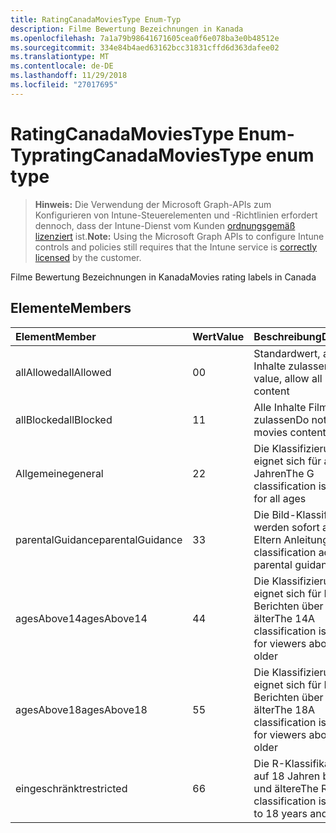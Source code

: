```yaml
---
title: RatingCanadaMoviesType Enum-Typ
description: Filme Bewertung Bezeichnungen in Kanada
ms.openlocfilehash: 7a1a79b98641671605cea0f6e078ba3e0b48512e
ms.sourcegitcommit: 334e84b4aed63162bcc31831cffd6d363dafee02
ms.translationtype: MT
ms.contentlocale: de-DE
ms.lasthandoff: 11/29/2018
ms.locfileid: "27017695"
---
```

# <a name="ratingcanadamoviestype-enum-type"></a><span data-ttu-id="e28a9-103">RatingCanadaMoviesType Enum-Typ</span><span class="sxs-lookup"><span data-stu-id="e28a9-103">ratingCanadaMoviesType enum type</span></span>

> <span data-ttu-id="e28a9-104">**Hinweis:** Die Verwendung der Microsoft Graph-APIs zum Konfigurieren von Intune-Steuerelementen und -Richtlinien erfordert dennoch, dass der Intune-Dienst vom Kunden [ordnungsgemäß lizenziert](https://go.microsoft.com/fwlink/?linkid=839381) ist.</span><span class="sxs-lookup"><span data-stu-id="e28a9-104">**Note:** Using the Microsoft Graph APIs to configure Intune controls and policies still requires that the Intune service is [correctly licensed](https://go.microsoft.com/fwlink/?linkid=839381) by the customer.</span></span>

<span data-ttu-id="e28a9-105">Filme Bewertung Bezeichnungen in Kanada</span><span class="sxs-lookup"><span data-stu-id="e28a9-105">Movies rating labels in Canada</span></span>
## <a name="members"></a><span data-ttu-id="e28a9-106">Elemente</span><span class="sxs-lookup"><span data-stu-id="e28a9-106">Members</span></span>
|<span data-ttu-id="e28a9-107">Element</span><span class="sxs-lookup"><span data-stu-id="e28a9-107">Member</span></span>|<span data-ttu-id="e28a9-108">Wert</span><span class="sxs-lookup"><span data-stu-id="e28a9-108">Value</span></span>|<span data-ttu-id="e28a9-109">Beschreibung</span><span class="sxs-lookup"><span data-stu-id="e28a9-109">Description</span></span>|
|:---|:---|:---|
|<span data-ttu-id="e28a9-110">allAllowed</span><span class="sxs-lookup"><span data-stu-id="e28a9-110">allAllowed</span></span>|<span data-ttu-id="e28a9-111">0</span><span class="sxs-lookup"><span data-stu-id="e28a9-111">0</span></span>|<span data-ttu-id="e28a9-112">Standardwert, alle Filme Inhalte zulassen</span><span class="sxs-lookup"><span data-stu-id="e28a9-112">Default value, allow all movies content</span></span>|
|<span data-ttu-id="e28a9-113">allBlocked</span><span class="sxs-lookup"><span data-stu-id="e28a9-113">allBlocked</span></span>|<span data-ttu-id="e28a9-114">1</span><span class="sxs-lookup"><span data-stu-id="e28a9-114">1</span></span>|<span data-ttu-id="e28a9-115">Alle Inhalte Filme nicht zulassen</span><span class="sxs-lookup"><span data-stu-id="e28a9-115">Do not allow any movies content</span></span>|
|<span data-ttu-id="e28a9-116">Allgemeine</span><span class="sxs-lookup"><span data-stu-id="e28a9-116">general</span></span>|<span data-ttu-id="e28a9-117">2</span><span class="sxs-lookup"><span data-stu-id="e28a9-117">2</span></span>|<span data-ttu-id="e28a9-118">Die Klassifizierung G eignet sich für alle Jahren</span><span class="sxs-lookup"><span data-stu-id="e28a9-118">The G classification is suitable for all ages</span></span>|
|<span data-ttu-id="e28a9-119">parentalGuidance</span><span class="sxs-lookup"><span data-stu-id="e28a9-119">parentalGuidance</span></span>|<span data-ttu-id="e28a9-120">3</span><span class="sxs-lookup"><span data-stu-id="e28a9-120">3</span></span>|<span data-ttu-id="e28a9-121">Die Bild-Klassifizierung werden sofort advises Eltern Anleitungen</span><span class="sxs-lookup"><span data-stu-id="e28a9-121">The PG classification advises parental guidance</span></span>|
|<span data-ttu-id="e28a9-122">agesAbove14</span><span class="sxs-lookup"><span data-stu-id="e28a9-122">agesAbove14</span></span>|<span data-ttu-id="e28a9-123">4</span><span class="sxs-lookup"><span data-stu-id="e28a9-123">4</span></span>|<span data-ttu-id="e28a9-124">Die Klassifizierung 14A eignet sich für Leser von Berichten über 14 oder älter</span><span class="sxs-lookup"><span data-stu-id="e28a9-124">The 14A classification is suitable for viewers above 14 or older</span></span>|
|<span data-ttu-id="e28a9-125">agesAbove18</span><span class="sxs-lookup"><span data-stu-id="e28a9-125">agesAbove18</span></span>|<span data-ttu-id="e28a9-126">5</span><span class="sxs-lookup"><span data-stu-id="e28a9-126">5</span></span>|<span data-ttu-id="e28a9-127">Die Klassifizierung 18A eignet sich für Leser von Berichten über 18 oder älter</span><span class="sxs-lookup"><span data-stu-id="e28a9-127">The 18A classification is suitable for viewers above 18 or older</span></span>|
|<span data-ttu-id="e28a9-128">eingeschränkt</span><span class="sxs-lookup"><span data-stu-id="e28a9-128">restricted</span></span>|<span data-ttu-id="e28a9-129">6</span><span class="sxs-lookup"><span data-stu-id="e28a9-129">6</span></span>|<span data-ttu-id="e28a9-130">Die R-Klassifikation ist auf 18 Jahren beschränkt und ältere</span><span class="sxs-lookup"><span data-stu-id="e28a9-130">The R classification is restricted to 18 years and older</span></span>|



